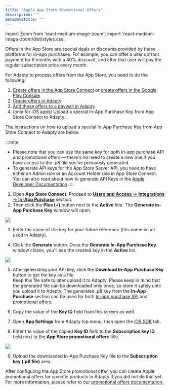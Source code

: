 ```yaml
---
title: "Apple App Store Promotional Offers"
description: ""
metadataTitle: ""
---
```


import Zoom from 'react-medium-image-zoom';
import 'react-medium-image-zoom/dist/styles.css';

Offers in the App Store are special deals or discounts provided by these platforms for in-app purchases. For example, you can offer a user upfront payment for 6 months with a 40% discount, and after that user will pay the regular subscription price every month. 

For Adapty to process offers from the App Store, you need to do the following:

1. [Create offers in the App Store Connect](app-store-offers) or [create offers in the Google Play Console](google-play-offers)
2. [Create offers in Adapty](create-offer)
3. [Add these offers to a paywall in Adapty](add-offer-to-paywall)
4. (only for iOS apps) Upload a special In-App Purchase Key from App Store Connect to Adapty.

The instructions on how to upload a special In-App Purchase Key from App Store Connect to Adapty are below.

:::note
- Please note that you can use the same key for both In-app purchase API and promotional offers — there's no need to create a new one if you have access to the .p8 file you've previously generated.
- To generate API keys for the App Store Server API, you need to have either an Admin role or an Account Holder role in App Store Connect. You can also read about how to generate API Keys in the [Apple Developer Documentation](https://developer.apple.com/documentation/appstoreserverapi/creating_api_keys_to_use_with_the_app_store_server_api).
:::

1. Open **App Store Connect**. Proceed to [**Users and Access** → **Integrations** → **In-App Purchase**](https://appstoreconnect.apple.com/access/integrations/api/subs) section.
2. Then click the **Plus (+)** button next to the **Active** title. The **Generate in-App Purchase Key** window will open.


<Zoom>
  <img src={require('./img/14687cb-generate_in-app_key.png').default}
  style={{
    border: '1px solid #727272', /* border width and color */
    width: '700px', /* image width */
    display: 'block', /* for alignment */
    margin: '0 auto' /* center alignment */
  }}
/>
</Zoom>





3. Enter the name of the key for your future reference (this name is not used in Adapty).

4. Click the **Generate** button. Once the **Generate In-App Purchase Key** window closes, you'll see the created key in the **Active** list.

   
<Zoom>
  <img src={require('./img/258caae-integration_done_for_offers.png').default}
  style={{
    border: '1px solid #727272', /* border width and color */
    width: '700px', /* image width */
    display: 'block', /* for alignment */
    margin: '0 auto' /* center alignment */
  }}
/>
</Zoom>




5. After generating your API key, click the **Download In-App Purchase Key** button to get the key as a file.  
   Keep this file safe to later upload it to Adapty. Please keep in mind that the generated file can be downloaded only once, so store it safely until you upload it to Adapty. The generated .p8 key from the **In-App Purchase** section can be used for both  [In-app purchase API](in-app-purchase-api-storekit-2) and [promotional offers](app-store-promotional-offers).

6. Copy the value of the **Key ID** field from this screen as well.

7. Open **App Settings** from Adapty top menu, then open the [iOS SDK](https://app.adapty.io/settings/ios-sdk) tab.

8. Enter the value of the copied **Key ID** field to the **Subscription key ID** field next to the **App Store promotional offers** title.

   
<Zoom>
  <img src={require('./img/675b593-app_store_promotional_offers_in_adapty.png').default}
  style={{
    border: '1px solid #727272', /* border width and color */
    width: '700px', /* image width */
    display: 'block', /* for alignment */
    margin: '0 auto' /* center alignment */
  }}
/>
</Zoom>




9. Upload the downloaded In-App Purchase Key file to the **Subscription key (.p8 file)** area .

After configuring the App Store promotional offer, you can create Apple promotional offers for specific products in Adapty if you did not do that yet. For more information, please refer to our [promotional offers documentation.](offers)